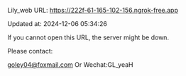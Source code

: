 Lily_web URL: https://222f-61-165-102-156.ngrok-free.app

Updated at: 2024-12-06 05:34:26

If you cannot open this URL, the server might be down.

Please contact: 

goley04@foxmail.com Or Wechat:GL_yeaH